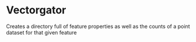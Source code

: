 Vectorgator
===========

Creates a directory full of feature properties as well as the counts of a point dataset for that given feature
